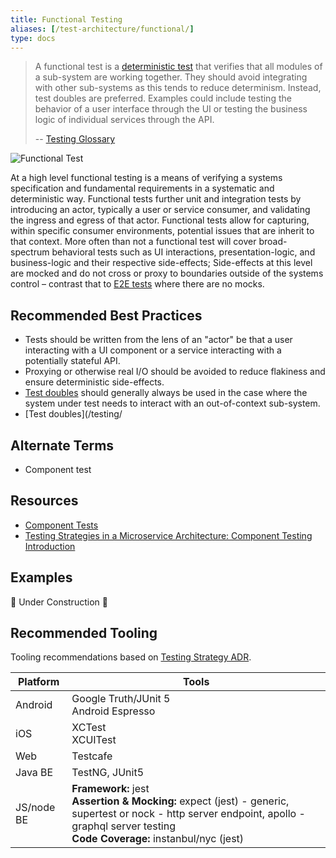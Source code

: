 ```yaml
---
title: Functional Testing
aliases: [/test-architecture/functional/]
type: docs
---
```


> A functional test is a [deterministic test](/testing/glossary#deterministic-test) that verifies that all modules of a sub-system are working together. They should avoid integrating with other sub-systems as this tends to reduce determinism. Instead, test doubles are preferred. Examples could include testing the behavior of a user interface through the UI or testing the business logic of individual services through the API.
>
> -- [Testing Glossary](/testing/glossary#functional-test)

![Functional Test](/images/testing-images/functional-test.png)

At a high level functional testing is a means of verifying a systems specification and fundamental requirements in a systematic and deterministic way. Functional tests further unit and integration tests by introducing an actor, typically a user or service consumer, and validating the ingress and egress of that actor. Functional tests allow for capturing, within specific consumer environments, potential issues that are inherit to that context. More often than not a functional test will cover broad-spectrum behavioral tests such as UI interactions, presentation-logic, and business-logic and their respective side-effects; Side-effects at this level are mocked and do not cross or proxy to boundaries outside of the systems control – contrast that to [E2E tests](/testing/e2e) where there are no mocks.

## Recommended Best Practices

- Tests should be written from the lens of an "actor" be that a user interacting with a UI component or a service interacting with a potentially stateful API.
- Proxying or otherwise real I/O should be avoided to reduce flakiness and ensure deterministic side-effects.
- [Test doubles](/testing/test-doubles) should generally always be used in the case where the system under test needs to interact with an out-of-context sub-system.
- [Test doubles](/testing/
## Alternate Terms

- Component test

## Resources

- [Component Tests](https://martinfowler.com/bliki/ComponentTest.html)
- [Testing Strategies in a Microservice Architecture: Component Testing Introduction](https://martinfowler.com/articles/microservice-testing/#testing-component-introduction)

## Examples

🚧 Under Construction 🚧

## Recommended Tooling

Tooling recommendations based on [Testing Strategy ADR](/adrs/001).

| Platform   | Tools                                                                                                                                                                                                |
| ---------- | ---------------------------------------------------------------------------------------------------------------------------------------------------------------------------------------------------- |
| Android    | Google Truth/JUnit 5<br/>Android Espresso                                                                                                                                                            |
| iOS        | XCTest<br/>XCUITest                                                                                                                                                                                  |
| Web        | Testcafe                                                                                                                                                                                             |
| Java BE    | TestNG, JUnit5                                                                                                                                                                                       |
| JS/node BE | **Framework:** jest<br/>**Assertion & Mocking:** expect (jest) - generic, supertest or nock - http server endpoint, apollo - graphql server testing<br/>**Code Coverage:** instanbul/nyc (jest)<br/> |
